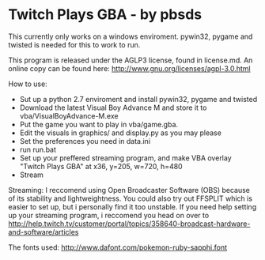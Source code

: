 Twitch Plays GBA - by pbsds
======

This currently only works on a windows enviroment.
pywin32, pygame and twisted is needed for this to work to run.

This program is released under the AGLP3 license, found in license.md.
An online copy can be found here: http://www.gnu.org/licenses/agpl-3.0.html

How to use:
- Sut up a python 2.7 enviroment and install pywin32, pygame and twisted
- Download the latest Visual Boy Advance M and store it to vba/VisualBoyAdvance-M.exe
- Put the game you want to play in vba/game.gba.
- Edit the visuals in graphics/ and display.py as you may please
- Set the preferences you need in data.ini
- run run.bat
- Set up your preffered streaming program, and make VBA overlay "Twitch Plays GBA" at x36, y=205, w=720, h=480
- Stream

Streaming:
I reccomend using Open Broadcaster Software (OBS) because of its stability and lightweightness.
You could also try out FFSPLIT which is easier to set up, but i personally find it too unstable.
If you need help setting up your streaming program, i reccomend you head on over to http://help.twitch.tv/customer/portal/topics/358640-broadcast-hardware-and-software/articles

The fonts used: http://www.dafont.com/pokemon-ruby-sapphi.font